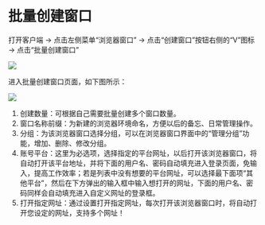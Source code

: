 # 批量创建窗口

打开客户端 -> 点击左侧菜单“浏览器窗口” -> 点击“创建窗口”按钮右侧的“V”图标 -> 点击“批量创建窗口”

![](../../.gitbook/assets/企业微信截图\_16716119207987.png)

进入批量创建窗口页面，如下图所示：

![](../../.gitbook/assets/企业微信截图\_16550974037691.png)

1. 创建数量：可根据自己需要批量创建多个窗口数量。
2. 窗口名称前缀：为新建的浏览器环境命名，方便以后的备忘、日常管理操作。
3. 分组：为该浏览器窗口选择分组，可以在浏览器窗口界面中的“管理分组”功能，增加、删除、修改分组。
4. 账号平台：这里为必选项，选择指定的平台网址，以后打开该浏览器窗口，将自动打开该平台地址，并将下面的用户名、密码自动填充进入登录页面，免输入，提高工作效率；若是列表中没有想要的平台网址，可以选择最下面项“其他平台”，然后在下方弹出的输入框中输入想打开的网址，下面的用户名、密码同样会自动填充进入自定义网址的登录框。
5. 打开指定网址：通过设置打开指定网址，每次打开该浏览器窗口时，将自动打开您设定的网址，支持多个网址！
